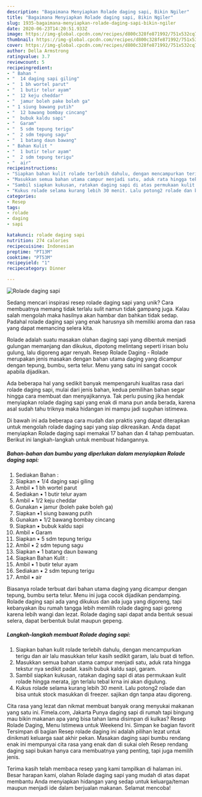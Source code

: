 ```yaml
---
description: "Bagaimana Menyiapkan Rolade daging sapi, Bikin Ngiler"
title: "Bagaimana Menyiapkan Rolade daging sapi, Bikin Ngiler"
slug: 1935-bagaimana-menyiapkan-rolade-daging-sapi-bikin-ngiler
date: 2020-06-23T14:20:51.933Z
image: https://img-global.cpcdn.com/recipes/d800c328fe871992/751x532cq70/rolade-daging-sapi-foto-resep-utama.jpg
thumbnail: https://img-global.cpcdn.com/recipes/d800c328fe871992/751x532cq70/rolade-daging-sapi-foto-resep-utama.jpg
cover: https://img-global.cpcdn.com/recipes/d800c328fe871992/751x532cq70/rolade-daging-sapi-foto-resep-utama.jpg
author: Della Armstrong
ratingvalue: 3.7
reviewcount: 5
recipeingredient:
- " Bahan "
- "  14 daging sapi giling"
- "  1 bh wortel parut"
- "  1 butir telur ayam"
- "  12 keju cheddar"
- "  jamur boleh pake boleh ga"
- " 1 siung bawang putih"
- "  12 bawang bombay cincang"
- "  bubuk kaldu sapi"
- "  Garam"
- "  5 sdm tepung terigu"
- "  2 sdm tepung sagu"
- "  1 batang daun bawang"
- " Bahan Kulit "
- "  1 butir telur ayam"
- "  2 sdm tepung terigu"
- "  air"
recipeinstructions:
- "Siapkan bahan kulit rolade terlebih dahulu, dengan mencampurkan terigu dan air lalu masukkan telur kasih sedikit garam, lalu buat di teflon."
- "Masukkan semua bahan utama campur menjadi satu, aduk rata hingga tekstur nya sedikit padat. kasih bubuk kaldu sapi, garam."
- "Sambil siapkan kukusan, ratakan daging sapi di atas permukaan kulit rolade hingga merata, jgn terlalu tebal krna ini akan digulung."
- "Kukus rolade selama kurang lebih 30 menit. Lalu potong2 rolade dan bisa untuk stock masukkan di freezer. sajikan dgn tanpa atau digoreng."
categories:
- Resep
tags:
- rolade
- daging
- sapi

katakunci: rolade daging sapi 
nutrition: 274 calories
recipecuisine: Indonesian
preptime: "PT13M"
cooktime: "PT53M"
recipeyield: "1"
recipecategory: Dinner

---
```



![Rolade daging sapi](https://img-global.cpcdn.com/recipes/d800c328fe871992/751x532cq70/rolade-daging-sapi-foto-resep-utama.jpg)

Sedang mencari inspirasi resep rolade daging sapi yang unik? Cara membuatnya memang tidak terlalu sulit namun tidak gampang juga. Kalau salah mengolah maka hasilnya akan hambar dan bahkan tidak sedap. Padahal rolade daging sapi yang enak harusnya sih memiliki aroma dan rasa yang dapat memancing selera kita.

Rolade adalah suatu masakan olahan daging sapi yang dibentuk menjadi gulungan memanjang dan dikukus, dipotong melintang seperti irisan bolu gulung, lalu digoreng agar renyah. Resep Rolade Daging - Rolade merupakan jenis masakan dengan bahan utama daging yang dicampur dengan tepung, bumbu, serta telur. Menu yang satu ini sangat cocok apabila dijadikan.

Ada beberapa hal yang sedikit banyak mempengaruhi kualitas rasa dari rolade daging sapi, mulai dari jenis bahan, kedua pemilihan bahan segar hingga cara membuat dan menyajikannya. Tak perlu pusing jika hendak menyiapkan rolade daging sapi yang enak di mana pun anda berada, karena asal sudah tahu triknya maka hidangan ini mampu jadi suguhan istimewa.


Di bawah ini ada beberapa cara mudah dan praktis yang dapat diterapkan untuk mengolah rolade daging sapi yang siap dikreasikan. Anda dapat menyiapkan Rolade daging sapi memakai 17 bahan dan 4 tahap pembuatan. Berikut ini langkah-langkah untuk membuat hidangannya.

<!--inarticleads1-->

##### Bahan-bahan dan bumbu yang diperlukan dalam menyiapkan Rolade daging sapi:

1. Sediakan  Bahan :
1. Siapkan  ▪︎ 1/4 daging sapi giling
1. Ambil  ▪︎ 1 bh wortel parut
1. Sediakan  ▪︎ 1 butir telur ayam
1. Ambil  ▪︎ 1/2 keju cheddar
1. Gunakan  ▪︎ jamur (boleh pake boleh ga)
1. Siapkan  ▪︎1 siung bawang putih
1. Gunakan  ▪︎ 1/2 bawang bombay cincang
1. Siapkan  ▪︎ bubuk kaldu sapi
1. Ambil  ▪︎ Garam
1. Siapkan  ▪︎ 5 sdm tepung terigu
1. Ambil  ▪︎ 2 sdm tepung sagu
1. Siapkan  ▪︎ 1 batang daun bawang
1. Siapkan  Bahan Kulit :
1. Ambil  ▪︎ 1 butir telur ayam
1. Sediakan  ▪︎ 2 sdm tepung terigu
1. Ambil  ▪︎ air


Biasanya rolade terbuat dari bahan utama daging yang dicampur dengan tepung, bumbu serta telur. Menu ini juga cocok dijadikan pendamping. Rolade daging sapi ada yang dikukus dan ada juga yang digoreng, tapi kebanyakan ibu rumah tangga lebih memilih rolade daging sapi goreng karena lebih wangi dan lezat. Rolade daging sapi dapat anda bentuk sesuai selera, dapat berbentuk bulat maupun gepeng. 

<!--inarticleads2-->

##### Langkah-langkah membuat Rolade daging sapi:

1. Siapkan bahan kulit rolade terlebih dahulu, dengan mencampurkan terigu dan air lalu masukkan telur kasih sedikit garam, lalu buat di teflon.
1. Masukkan semua bahan utama campur menjadi satu, aduk rata hingga tekstur nya sedikit padat. kasih bubuk kaldu sapi, garam.
1. Sambil siapkan kukusan, ratakan daging sapi di atas permukaan kulit rolade hingga merata, jgn terlalu tebal krna ini akan digulung.
1. Kukus rolade selama kurang lebih 30 menit. Lalu potong2 rolade dan bisa untuk stock masukkan di freezer. sajikan dgn tanpa atau digoreng.


Cita rasa yang lezat dan nikmat membuat banyak orang menyukai makanan yang satu ini. Fimela.com, Jakarta Punya daging sapi di rumah tapi bingung mau bikin makanan apa yang bisa tahan lama disimpan di kulkas? Resep Rolade Daging, Menu Istimewa untuk Weekend Ini. Simpan ke bagian favorit Tersimpan di bagian Resep rolade daging ini adalah pilihan lezat untuk dinikmati keluarga saat akhir pekan. Masakan daging sapi bumbu rendang enak ini mempunyai cita rasa yang enak dan di sukai oleh Resep rendang daging sapi bukan hanya cara membuatnya yang penting, tapi juga memilih jenis. 

Terima kasih telah membaca resep yang kami tampilkan di halaman ini. Besar harapan kami, olahan Rolade daging sapi yang mudah di atas dapat membantu Anda menyiapkan hidangan yang sedap untuk keluarga/teman maupun menjadi ide dalam berjualan makanan. Selamat mencoba!
